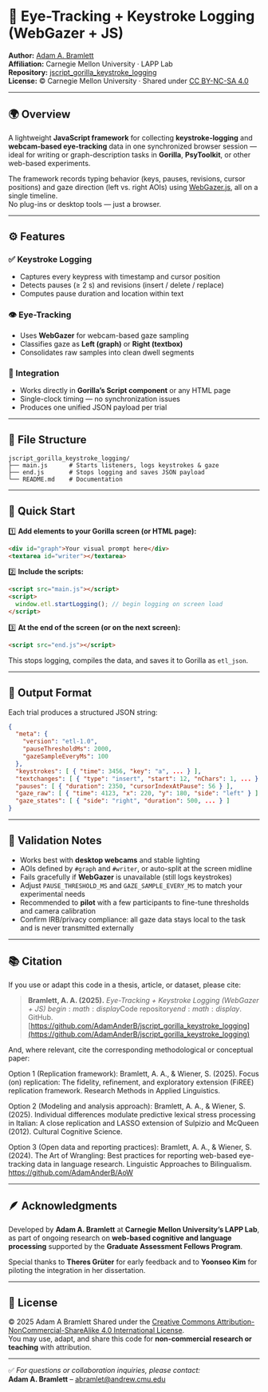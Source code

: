 # 🧠 Eye-Tracking + Keystroke Logging (WebGazer + JS)

**Author:** [Adam A. Bramlett](https://www.adamabramlett.com)  
**Affiliation:** Carnegie Mellon University · LAPP Lab  
**Repository:** [jscript_gorilla_keystroke_logging](https://github.com/AdamAnderB/jscript_gorilla_keystroke_logging)  
**License:** © Carnegie Mellon University · Shared under [CC BY-NC-SA 4.0](https://creativecommons.org/licenses/by-nc-sa/4.0/)

---

## 🌍 Overview

A lightweight **JavaScript framework** for collecting **keystroke-logging** and **webcam-based eye-tracking** data in one synchronized browser session — ideal for writing or graph-description tasks in **Gorilla**, **PsyToolkit**, or other web-based experiments.

The framework records typing behavior (keys, pauses, revisions, cursor positions) and gaze direction (left vs. right AOIs) using [WebGazer.js](https://webgazer.cs.brown.edu/), all on a single timeline.  
No plug-ins or desktop tools — just a browser.

---

## ⚙️ Features

### ✅ Keystroke Logging
- Captures every keypress with timestamp and cursor position  
- Detects pauses (≥ 2 s) and revisions (insert / delete / replace)  
- Computes pause duration and location within text  

### 👁️ Eye-Tracking
- Uses **WebGazer** for webcam-based gaze sampling  
- Classifies gaze as **Left (graph)** or **Right (textbox)**  
- Consolidates raw samples into clean dwell segments  

### 🧩 Integration
- Works directly in **Gorilla’s Script component** or any HTML page  
- Single-clock timing — no synchronization issues  
- Produces one unified JSON payload per trial  

---

## 🧰 File Structure

```
jscript_gorilla_keystroke_logging/
├── main.js      # Starts listeners, logs keystrokes & gaze
├── end.js       # Stops logging and saves JSON payload
└── README.md    # Documentation
```

---

## 🚀 Quick Start

1️⃣ **Add elements to your Gorilla screen (or HTML page):**

```html
<div id="graph">Your visual prompt here</div>
<textarea id="writer"></textarea>
```

2️⃣ **Include the scripts:**

```html
<script src="main.js"></script>
<script>
  window.etl.startLogging(); // begin logging on screen load
</script>
```

3️⃣ **At the end of the screen (or on the next screen):**

```html
<script src="end.js"></script>
```

This stops logging, compiles the data, and saves it to Gorilla as `etl_json`.

---

## 💾 Output Format

Each trial produces a structured JSON string:

```json
{
  "meta": {
    "version": "etl-1.0",
    "pauseThresholdMs": 2000,
    "gazeSampleEveryMs": 100
  },
  "keystrokes": [ { "time": 3456, "key": "a", ... } ],
  "textchanges": [ { "type": "insert", "start": 12, "nChars": 1, ... } ],
  "pauses": [ { "duration": 2350, "cursorIndexAtPause": 56 } ],
  "gaze_raw": [ { "time": 4123, "x": 220, "y": 180, "side": "left" } ],
  "gaze_states": [ { "side": "right", "duration": 500, ... } ]
}
```

---

## 🧪 Validation Notes

- Works best with **desktop webcams** and stable lighting  
- AOIs defined by `#graph` and `#writer`, or auto-split at the screen midline  
- Fails gracefully if **WebGazer** is unavailable (still logs keystrokes)  
- Adjust `PAUSE_THRESHOLD_MS` and `GAZE_SAMPLE_EVERY_MS` to match your experimental needs  
- Recommended to **pilot** with a few participants to fine-tune thresholds and camera calibration  
- Confirm IRB/privacy compliance: all gaze data stays local to the task and is never transmitted externally  

---

## 📚 Citation

If you use or adapt this code in a thesis, article, or dataset, please cite:

> **Bramlett, A. A. (2025).** *Eye-Tracking + Keystroke Logging (WebGazer + JS)* $begin:math:display$Code repository$end:math:display$. GitHub.  
> [https://github.com/AdamAnderB/jscript_gorilla_keystroke_logging](https://github.com/AdamAnderB/jscript_gorilla_keystroke_logging)

And, where relevant, cite the corresponding methodological or conceptual paper:

Option 1 (Replication framework):
Bramlett, A. A., & Wiener, S. (2025). Focus (on) replication: The fidelity, refinement, and exploratory extension (FiREE) replication framework. Research Methods in Applied Linguistics.

Option 2 (Modeling and analysis approach):
Bramlett, A. A., & Wiener, S. (2025). Individual differences modulate predictive lexical stress processing in Italian: A close replication and LASSO extension of Sulpizio and McQueen (2012). Cultural Cognitive Science.

Option 3 (Open data and reporting practices):
Bramlett, A. A., & Wiener, S. (2024). The Art of Wrangling: Best practices for reporting web-based eye-tracking data in language research. Linguistic Approaches to Bilingualism.
https://github.com/AdamAnderB/AoW

---

## 🪶 Acknowledgments

Developed by **Adam A. Bramlett** at **Carnegie Mellon University’s LAPP Lab**, as part of ongoing research on **web-based cognitive and language processing** supported by the **Graduate Assessment Fellows Program**.

Special thanks to **Theres Grüter** for early feedback and to **Yoonseo Kim** for piloting the integration in her dissertation.

---

## 🪪 License

© 2025 Adam A Bramlett
Shared under the [Creative Commons Attribution-NonCommercial-ShareAlike 4.0 International License](https://creativecommons.org/licenses/by-nc-sa/4.0/).  
You may use, adapt, and share this code for **non-commercial research or teaching** with attribution.

---

✅ *For questions or collaboration inquiries, please contact:*  
**Adam A. Bramlett** – [abramlet@andrew.cmu.edu](mailto:abramlet@andrew.cmu.edu)
